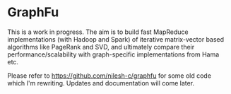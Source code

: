 GraphFu
=======

This is a work in progress. The aim is to build fast MapReduce implementations (with Hadoop and Spark) of iterative matrix-vector based algorithms like PageRank and SVD, and ultimately compare their performance/scalability with graph-specific implementations from Hama etc.

Please refer to https://github.com/nilesh-c/graphfu for some old code which I'm rewriting. Updates and documentation will come later.
